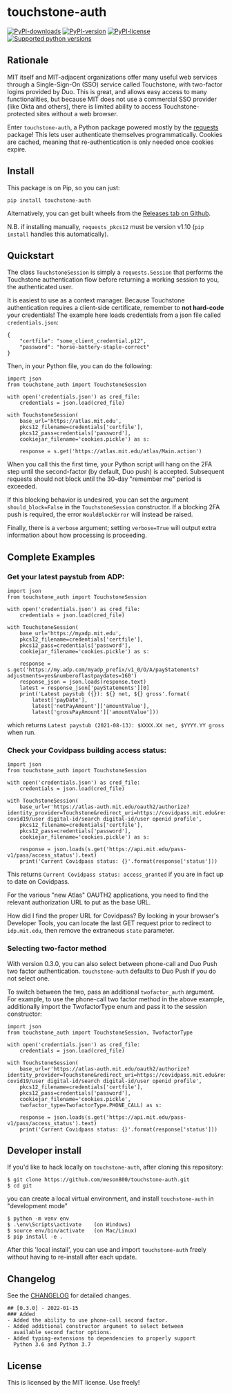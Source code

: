# touchstone-auth
[![PyPI-downloads](https://img.shields.io/pypi/dm/touchstone-auth)](https://pypi.org/project/touchstone-auth)
[![PyPI-version](https://img.shields.io/pypi/v/touchstone-auth)](https://pypi.org/project/touchstone-auth)
[![PyPI-license](https://img.shields.io/pypi/l/touchstone-auth)](https://pypi.org/project/touchstone-auth)
[![Supported python versions](https://img.shields.io/pypi/pyversions/touchstone-auth)](https://pypi.org/project/touchstone-auth)

## Rationale
MIT itself and MIT-adjacent organizations offer many useful web services through
a Single-Sign-On (SSO) service called Touchstone, with two-factor logins provided
by Duo. This is great, and allows easy access to many functionalities, but because
MIT does not use a commercial SSO provider (like Okta and others), there is limited
ability to access Touchstone-protected sites without a web browser.

Enter `touchstone-auth`, a Python package powered mostly by the [requests](https://docs.python-requests.org/en/master/index.html)
package! This lets user authenticate themselves programmatically. Cookies are cached,
meaning that re-authentication is only needed once cookies expire.

## Install
This package is on Pip, so you can just:
```
pip install touchstone-auth
```

Alternatively, you can get built wheels from the [Releases tab on Github](https://github.com/meson800/touchstone-auth/releases).

N.B. if installing manually, `requests_pkcs12` must be version v1.10 (`pip install` handles this automatically).

## Quickstart
The class `TouchstoneSession` is simply a `requests.Session` that performs the Touchstone
authentication flow before returning a working session to you, the authenticated user.

It is easiest to use as a context manager. Because Touchstone authentication requires a client-side certificate, remember to **not hard-code** your credentials!
The example here loads credentials from a json file called `credentials.json`:
```
{
    "certfile": "some_client_credential.p12",
    "password": "horse-battery-staple-correct"
}
```

Then, in your Python file, you can do the following:
```
import json
from touchstone_auth import TouchstoneSession

with open('credentials.json') as cred_file:
    credentials = json.load(cred_file)

with TouchstoneSession(
    base_url='https://atlas.mit.edu',
    pkcs12_filename=credentials['certfile'],
    pkcs12_pass=credentials['password'],
    cookiejar_filename='cookies.pickle') as s:

    response = s.get('https://atlas.mit.edu/atlas/Main.action')
```

When you call this the first time, your Python script will hang on the 2FA step until
the second-factor (by default, Duo push) is accepted. Subsequent requests should not block until the 30-day
"remember me" period is exceeded.

If this blocking behavior is undesired, you can set the argument `should_block=False`
in the `TouchstoneSession` constructor. If a blocking 2FA push is required, the error
`WouldBlockError` will instead be raised.

Finally, there is a `verbose` argument; setting `verbose=True` will output extra
information about how processing is proceeding.

## Complete Examples

### Get your latest paystub from ADP:
```
import json
from touchstone_auth import TouchstoneSession

with open('credentials.json') as cred_file:
    credentials = json.load(cred_file)

with TouchstoneSession(
    base_url='https://myadp.mit.edu',
    pkcs12_filename=credentials['certfile'],
    pkcs12_pass=credentials['password'],
    cookiejar_filename='cookies.pickle') as s:

    response = s.get('https://my.adp.com/myadp_prefix/v1_0/O/A/payStatements?adjustments=yes&numberoflastpaydates=160')
    response_json = json.loads(response.text)
    latest = response_json['payStatements'][0]
    print('Latest paystub ({}): ${} net, ${} gross'.format(
        latest['payDate'],
        latest['netPayAmount']['amountValue'],
        latest['grossPayAmount']['amountValue']))
```
which returns
`Latest paystub (2021-08-13): $XXXX.XX net, $YYYY.YY gross` when run.

### Check your Covidpass building access status:
```
import json
from touchstone_auth import TouchstoneSession

with open('credentials.json') as cred_file:
    credentials = json.load(cred_file)

with TouchstoneSession(
    base_url=r'https://atlas-auth.mit.edu/oauth2/authorize?identity_provider=Touchstone&redirect_uri=https://covidpass.mit.edu&response_type=TOKEN&client_id=2ao42ccnajj7jpqd7h059n7eoc&scope=covid19/impersonate covid19/user digital-id/search digital-id/user openid profile',
    pkcs12_filename=credentials['certfile'],
    pkcs12_pass=credentials['password'],
    cookiejar_filename='cookies.pickle') as s:

    response = json.loads(s.get('https://api.mit.edu/pass-v1/pass/access_status').text)
    print('Current Covidpass status: {}'.format(response['status']))
```
This returns `Current Covidpass status: access_granted` if you are in fact up to date on Covidpass.

For the various "new Atlas" OAUTH2 applications, you need to find the relevant authorization URL to put as the base URL.

How did I find the proper URL for Covidpass? By looking in your browser's Developer Tools, you can locate the last GET request prior to redirect to `idp.mit.edu`, then remove the extraneous `state` parameter.

### Selecting two-factor method
With version 0.3.0, you can also select between phone-call and Duo Push two factor
authentication. `touchstone-auth` defaults to Duo Push if you do not select one.

To switch between the two, pass an additional `twofactor_auth` argument. For example,
to use the phone-call two factor method in the above example, additionally import
the TwofactorType enum and pass it to the session constructor:
```
import json
from touchstone_auth import TouchstoneSession, TwofactorType

with open('credentials.json') as cred_file:
    credentials = json.load(cred_file)

with TouchstoneSession(
    base_url=r'https://atlas-auth.mit.edu/oauth2/authorize?identity_provider=Touchstone&redirect_uri=https://covidpass.mit.edu&response_type=TOKEN&client_id=2ao42ccnajj7jpqd7h059n7eoc&scope=covid19/impersonate covid19/user digital-id/search digital-id/user openid profile',
    pkcs12_filename=credentials['certfile'],
    pkcs12_pass=credentials['password'],
    cookiejar_filename='cookies.pickle',
    twofactor_type=TwofactorType.PHONE_CALL) as s:

    response = json.loads(s.get('https://api.mit.edu/pass-v1/pass/access_status').text)
    print('Current Covidpass status: {}'.format(response['status']))
```


## Developer install
If you'd like to hack locally on `touchstone-auth`, after cloning this repository:
```
$ git clone https://github.com/meson800/touchstone-auth.git
$ cd git
```
you can create a local virtual environment, and install `touchstone-auth` in "development mode"
```
$ python -m venv env
$ .\env\Scripts\activate    (on Windows)
$ source env/bin/activate   (on Mac/Linux)
$ pip install -e .
```
After this 'local install', you can use and import `touchstone-auth` freely without
having to re-install after each update.

## Changelog
See the [CHANGELOG](CHANGELOG.md) for detailed changes.
```
## [0.3.0] - 2022-01-15
### Added
- Added the ability to use phone-call second factor.
- Added additional constructor argument to select between
  available second factor options.
- Added typing-extensions to dependencies to properly support
  Python 3.6 and Python 3.7
```

## License
This is licensed by the MIT license. Use freely!
